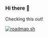 ### Hi there 👋

Checking this out!

[![roadmap.sh](https://api.roadmap.sh/v1-badge/tall/649ccd31d99c9d67319e5c42?variant=dark)](https://roadmap.sh)

